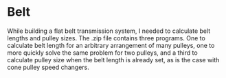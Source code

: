 ﻿# Belt

While building a flat belt transmission system, I needed to calculate belt 
lengths and pulley sizes. The .zip file contains three programs. One to 
calculate belt length for an arbitrary arrangement of many pulleys, one 
to more quickly solve the same problem for two pulleys, and a third to 
calculate pulley size when the belt length is already set, as is the case 
with cone pulley speed changers.
